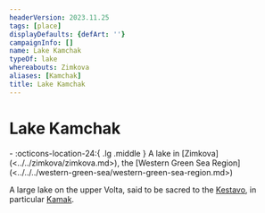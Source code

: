 ```yaml
---
headerVersion: 2023.11.25
tags: [place]
displayDefaults: {defArt: ''}
campaignInfo: []
name: Lake Kamchak
typeOf: lake
whereabouts: Zimkova
aliases: [Kamchak]
title: Lake Kamchak
---
```

# Lake Kamchak
<div class="grid cards ext-narrow-margin ext-one-column" markdown>
-    :octicons-location-24:{ .lg .middle } A lake in [Zimkova](<../../zimkova/zimkova.md>), the [Western Green Sea Region](<../../../western-green-sea/western-green-sea-region.md>)  
</div>


A large lake on the upper Volta, said to be sacred to the [Kestavo](<../../../../cosmology/religions/northern-folk-religions/kestavo.md>), in particular [Kamak](<../../../../cosmology/gods/kestavo/kamak.md>).
